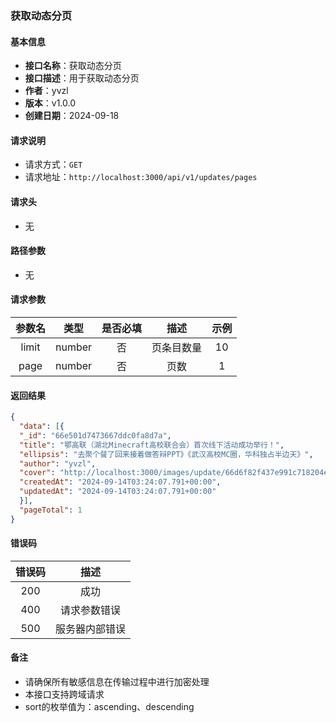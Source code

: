### 获取动态分页

#### 基本信息

- **接口名称**：获取动态分页
- **接口描述**：用于获取动态分页
- **作者**：yvzl
- **版本**：v1.0.0
- **创建日期**：2024-09-18

#### 请求说明

- 请求方式：`GET`
- 请求地址：`http://localhost:3000/api/v1/updates/pages`

#### 请求头

- 无

#### 路径参数

- 无

#### 请求参数

|   参数名    |   类型   | 是否必填 |   描述    |                                示例                                |
|:--------:|:------:|:----:|:-------:|:----------------------------------------------------------------:|
|  limit   | number |  否   |  页条目数量  |                                10                                |
|   page   | number |  否   |   页数    |                                1                                 |

#### 返回结果

```json
{
  "data": [{
  "_id": "66e501d7473667ddc0fa8d7a",
  "title": "鄂高联（湖北Minecraft高校联合会）首次线下活动成功举行！",
  "ellipsis": "去聚个餐了回来接着做答辩PPT》《武汉高校MC圈，华科独占半边天》",
  "author": "yvzl",
  "cover": "http://localhost:3000/images/update/66d6f82f437e991c718204e4.jpg",
  "createdAt": "2024-09-14T03:24:07.791+00:00",
  "updatedAt": "2024-09-14T03:24:07.791+00:00"
  }],
  "pageTotal": 1
}
```

#### 错误码

| 错误码 |   描述    |
|:---:|:-------:|
| 200 |   成功    |
| 400 | 请求参数错误  |
| 500 | 服务器内部错误 |

#### 备注

- 请确保所有敏感信息在传输过程中进行加密处理
- 本接口支持跨域请求
- sort的枚举值为：ascending、descending
